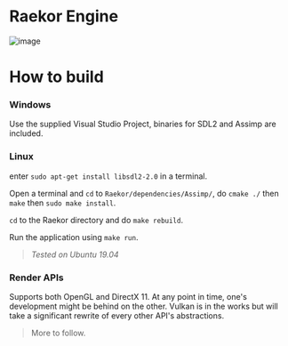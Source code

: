 # Raekor Engine

![image](https://i.imgur.com/nXhVK2H.png)

# How to build

### Windows
Use the supplied Visual Studio Project, binaries for SDL2 and Assimp are included.

### Linux
enter `sudo apt-get install libsdl2-2.0` in a terminal.

Open a terminal and `cd` to `Raekor/dependencies/Assimp/`, do `cmake ./` then `make` then `sudo make install`.

`cd` to the Raekor directory and do `make rebuild`.

Run the application using `make run`.

>*Tested on Ubuntu 19.04*

### Render APIs
Supports both OpenGL and DirectX 11. At any point in time, one's development might be behind on the other.
Vulkan is in the works but will take a significant rewrite of every other API's abstractions.

> More to follow.
